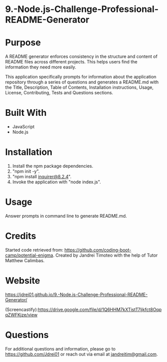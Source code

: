 # 9.-Node.js-Challenge-Professional-README-Generator

# Purpose
A README generator enforces consistency in the structure and content of README files across different projects. This helps users find the information they need more easily.

This application specifically prompts for information about the application repository through a series of questions and generates a README.md with the Title, Description, Table of Contents, Installation instructions, Usage, License, Contributing, Tests and Questions sections.

# Built With
* JavaScript
* Node.js

# Installation
1. Install the npm package dependencies.
2. "npm init -y".
3. "npm install inquirer@8.2.4".
4. Invoke the application with "node index.js".

# Usage
Answer prompts in command line to generate README.md.

# Credits
Started code retrieved from: https://github.com/coding-boot-camp/potential-enigma. Created by Jandrei Timoteo with the help of Tutor Matthew Calimbas.

# Website
https://jdrei01.github.io/9.-Node.js-Challenge-Professional-README-Generator/

(Screencastify):https://drive.google.com/file/d/1Q6HHM7kXTistT7ljkfct8OqpqZWFKjze/view

# Questions
For additional questions and information, please go to https://github.com/Jdrei01
or reach out via email at jandreitim@gmail.com.
